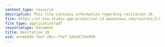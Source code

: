 ```yaml
---
content_type: resource
description: This file contains information regarding recitation 10.
file: https://ol-ocw-studio-app-production.s3.amazonaws.com/courses/3-024-electronic-optical-and-magnetic-properties-of-materials-spring-2013/ecee6d8b7be720cc7fef2de49770e999_MIT3_024S13_2012rec10.pdf
file_type: application/pdf
resourcetype: Document
title: Recitation 10
uid: ecee6d8b-7be7-20cc-7fef-2de49770e999
---
```


